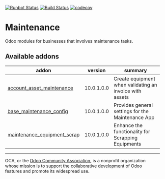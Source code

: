 [![Runbot Status](https://runbot.odoo-community.org/runbot/badge/flat/240/10.0.svg)](https://runbot.odoo-community.org/runbot/repo/github-com-oca-maintenance-240)
[![Build Status](https://travis-ci.org/OCA/maintenance.svg?branch=10.0)](https://travis-ci.org/OCA/maintenance)
[![codecov](https://codecov.io/gh/OCA/maintenance/branch/10.0/graph/badge.svg)](https://codecov.io/gh/OCA/maintenance)

# Maintenance

Odoo modules for businesses that involves maintenance tasks.

[//]: # (addons)

Available addons
----------------
addon | version | summary
--- | --- | ---
[account_asset_maintenance](account_asset_maintenance/) | 10.0.1.0.0 | Create equipment when validating an invoice with assets
[base_maintenance_config](base_maintenance_config/) | 10.0.1.0.0 | Provides general settings for the Maintenance App
[maintenance_equipment_scrap](maintenance_equipment_scrap/) | 10.0.1.0.0 | Enhance the functionality for Scrapping Equipments

[//]: # (end addons)

----

OCA, or the [Odoo Community Association](http://odoo-community.org/), is a nonprofit organization whose
mission is to support the collaborative development of Odoo features and
promote its widespread use.
